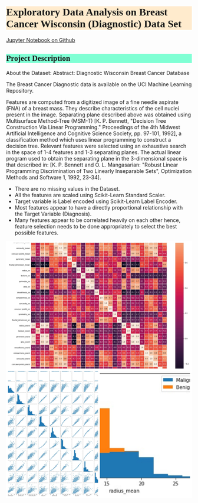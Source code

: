 <h1 style="background-color:BlanchedAlmond;font-family:Candara;">Exploratory Data Analysis on Breast Cancer Wisconsin (Diagnostic) Data Set</h1>

<a href="https://github.com/ace-it-n/Projects/blob/master/Exploratory%20Data%20Analysis%20on%20Breast%20Cancer%20Wisconsin%20(Diagnostic)%20Data%20Set/Exploratory%20Data%20Analysis%20on%20Breast%20Cancer%20Wisconsin%20(Diagnostic)%20Data%20Set.ipynb" target="_blank">Jupyter Notebook on Github</a>

<h2 style="background-color:Aquamarine;font-family:Candara;">Project Description</h2>

About the Dataset:
Abstract: Diagnostic Wisconsin Breast Cancer Database

The Breast Cancer Diagnostic data is available on the UCI Machine Learning Repository.

Features are computed from a digitized image of a fine needle aspirate (FNA) of a breast mass. They describe characteristics of the cell nuclei present in the image. Separating plane described above was obtained using Multisurface Method-Tree (MSM-T) [K. P. Bennett, "Decision Tree Construction Via Linear Programming." Proceedings of the 4th Midwest Artificial Intelligence and Cognitive Science Society, pp. 97-101, 1992], a classification method which uses linear programming to construct a decision tree. Relevant features were selected using an exhaustive search in the space of 1-4 features and 1-3 separating planes. The actual linear program used to obtain the separating plane in the 3-dimensional space is that described in: [K. P. Bennett and O. L. Mangasarian: "Robust Linear Programming Discrimination of Two Linearly Inseparable Sets", Optimization Methods and Software 1, 1992, 23-34].
- There are no missing values in the Dataset.
- All the features are scaled using  Scikit-Learn Standard Scaler.
- Target variable is Label encoded using Scikit-Learn Label Encoder.
- Most features appear to have a directly proportional relationship with the Target Variable (Diagnosis).
- Many features appear to be correlated heavily on each other hence, feature selection needs to be done appropriately to select the best possible features.

<img src="/images/EDA_Cancer.jpg?raw=true"/>
